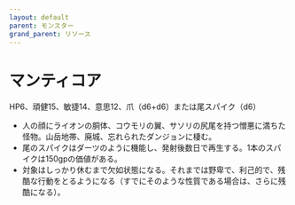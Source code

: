 ```yaml
---
layout: default
parent: モンスター
grand_parent: リソース
---
```


# マンティコア

HP6、頑健15、敏捷14、意思12、爪（d6+d6）または尾スパイク（d6）

- 人の顔にライオンの胴体、コウモリの翼、サソリの尻尾を持つ憎悪に満ちた怪物。山岳地帯、廃城、忘れられたダンジョンに棲む。
- 尾のスパイクはダーツのように機能し、発射後数日で再生する。1本のスパイクは150gpの価値がある。
- 対象はしっかり休むまで欠如状態になる。それまでは野卑で、利己的で、残酷な行動をとるようになる（すでにそのような性質である場合は、さらに残酷になる）。